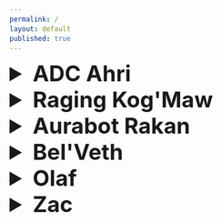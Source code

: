 ```yaml
---
permalink: /
layout: default
published: true
---
```

<details>
  <summary style="font-size:4vw"><strong>ADC Ahri</strong></summary>
  	<img src="/assets/images/Champs/Ahri.gif">
</details>
<details>
  <summary style="font-size:4vw"><strong>Raging Kog'Maw</strong></summary>
  	<img src="/assets/images/Champs/Kog'Maw.gif">
</details>
<details>
  <summary style="font-size:4vw"><strong>Aurabot Rakan</strong></summary>
  	<img src="/assets/images/Champs/Rakan.gif">
</details>
<details>
  <summary style="font-size:4vw"><strong>Bel'Veth</strong></summary>
  	<img src="/Off_Meta_Builds/Bel'Veth/BelVeth.png">
</details>
<details>
  <summary style="font-size:4vw"><strong>Olaf</strong></summary>
  	<img src="/Off_Meta_Builds/Olaf/Olaf.png">
</details>
<details>
  <summary style="font-size:4vw"><strong>Zac</strong></summary>
  	<img src="/Off_Meta_Builds/Zac/Zac.png">
</details>

